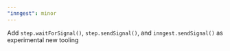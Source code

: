 ```yaml
---
"inngest": minor
---
```


Add `step.waitForSignal()`, `step.sendSignal()`, and `inngest.sendSignal()` as experimental new tooling

